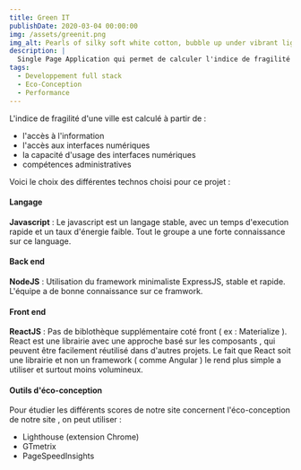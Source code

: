 ```yaml
---
title: Green IT
publishDate: 2020-03-04 00:00:00
img: /assets/greenit.png
img_alt: Pearls of silky soft white cotton, bubble up under vibrant lighting
description: |
  Single Page Application qui permet de calculer l'indice de fragilité des villes en France
tags:
  - Developpement full stack
  - Eco-Conception
  - Performance
---
```


L'indice de fragilité d'une ville est calculé à partir de :

- l'accès à l'information
- l'accès aux interfaces numériques
- la capacité d'usage des interfaces numériques
- compétences administratives

Voici le choix des différentes technos choisi pour ce projet :

#### Langage

**Javascript** : Le javascript est un langage stable, avec un temps d'execution rapide et un taux d'énergie faible. Tout le groupe a une forte connaissance sur ce language.

#### Back end

**NodeJS** : Utilisation du framework minimaliste ExpressJS, stable et rapide. L'équipe a de bonne connaissance sur ce framwork.

#### Front end

**ReactJS** : Pas de biblothèque supplémentaire coté front ( ex : Materialize ). React est une librairie avec une approche basé sur les composants , qui peuvent être facilement réutilisé dans d'autres projets. Le fait que React soit une librairie et non un framework ( comme Angular ) le rend plus simple a utiliser et surtout moins volumineux.

#### Outils d'éco-conception

Pour étudier les différents scores de notre site concernent l'éco-conception de notre site , on peut utiliser :

- Lighthouse (extension Chrome)
- GTmetrix
- PageSpeedInsights
